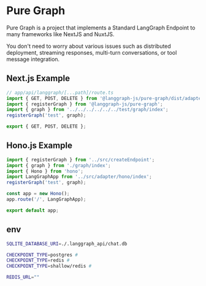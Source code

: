 # Pure Graph

Pure Graph is a project that implements a Standard LangGraph Endpoint to many frameworks like NextJS and NuxtJS.

You don't need to worry about various issues such as distributed deployment, streaming responses, multi-turn conversations, or tool message integration.

## Next.js Example

```js
// app/api/langgraph/[...path]/route.ts
import { GET, POST, DELETE } from '@langgraph-js/pure-graph/dist/adapter/nextjs/router.js';
import { registerGraph } from '@langgraph-js/pure-graph';
import { graph } from '../../../../../../test/graph/index';
registerGraph('test', graph);

export { GET, POST, DELETE };
```

## Hono.js Example

```js
import { registerGraph } from '../src/createEndpoint';
import { graph } from './graph/index';
import { Hono } from 'hono';
import LangGraphApp from '../src/adapter/hono/index';
registerGraph('test', graph);

const app = new Hono();
app.route('/', LangGraphApp);

export default app;
```

## env

```sh
SQLITE_DATABASE_URI=./.langgraph_api/chat.db

CHECKPOINT_TYPE=postgres #
CHECKPOINT_TYPE=redis #
CHECKPOINT_TYPE=shallow/redis #

REDIS_URL=""
```
